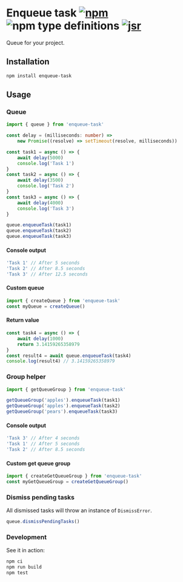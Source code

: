 # Enqueue task [![npm](https://img.shields.io/npm/v/enqueue-task.svg)](https://www.npmjs.com/package/enqueue-task) ![npm type definitions](https://img.shields.io/npm/types/enqueue-task.svg) [![jsr](https://img.shields.io/badge/jsr-F7DF1E)](https://jsr.io/@onset/enqueue-task)

Queue for your project.

## Installation

```bash
npm install enqueue-task
```

## Usage

### Queue

```typescript
import { queue } from 'enqueue-task'

const delay = (milliseconds: number) =>
	new Promise((resolve) => setTimeout(resolve, milliseconds))

const task1 = async () => {
	await delay(5000)
	console.log('Task 1')
}
const task2 = async () => {
	await delay(3500)
	console.log('Task 2')
}
const task3 = async () => {
	await delay(4000)
	console.log('Task 3')
}

queue.enqueueTask(task1)
queue.enqueueTask(task2)
queue.enqueueTask(task3)
```

#### Console output

```js
'Task 1' // After 5 seconds
'Task 2' // After 8.5 seconds
'Task 3' // After 12.5 seconds
```

#### Custom queue

```typescript
import { createQueue } from 'enqueue-task'
const myQueue = createQueue()
```

#### Return value

```typescript
const task4 = async () => {
	await delay(1000)
	return 3.14159265358979
}
const result4 = await queue.enqueueTask(task4)
console.log(result4) // 3.14159265358979
```

### Group helper

```typescript
import { getQueueGroup } from 'enqueue-task'

getQueueGroup('apples').enqueueTask(task1)
getQueueGroup('apples').enqueueTask(task2)
getQueueGroup('pears').enqueueTask(task3)
```

#### Console output

```js
'Task 3' // After 4 seconds
'Task 1' // After 5 seconds
'Task 2' // After 8.5 seconds
```

#### Custom get queue group

```typescript
import { createGetQueueGroup } from 'enqueue-task'
const myGetQueueGroup = createGetQueueGroup()
```

### Dismiss pending tasks

All dismissed tasks will throw an instance of `DismissError`.

```typescript
queue.dismissPendingTasks()
```

### Development

See it in action:

```bash
npm ci
npm run build
npm test
```
